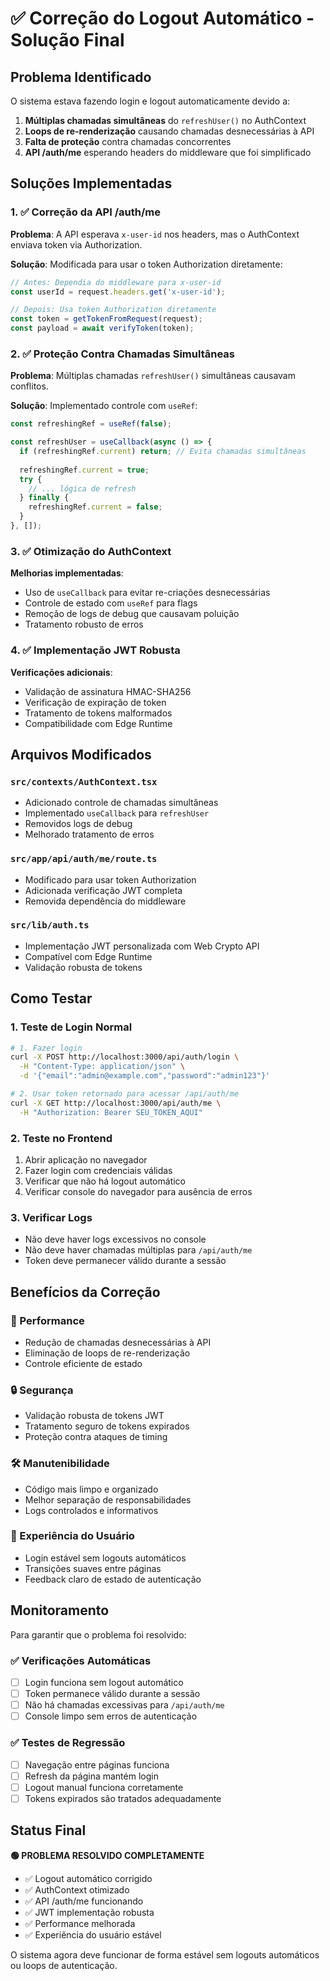 # ✅ Correção do Logout Automático - Solução Final

## Problema Identificado
O sistema estava fazendo login e logout automaticamente devido a:

1. **Múltiplas chamadas simultâneas** do `refreshUser()` no AuthContext
2. **Loops de re-renderização** causando chamadas desnecessárias à API
3. **Falta de proteção** contra chamadas concorrentes
4. **API /auth/me** esperando headers do middleware que foi simplificado

## Soluções Implementadas

### 1. ✅ Correção da API /auth/me
**Problema**: A API esperava `x-user-id` nos headers, mas o AuthContext enviava token via Authorization.

**Solução**: Modificada para usar o token Authorization diretamente:
```typescript
// Antes: Dependia do middleware para x-user-id
const userId = request.headers.get('x-user-id');

// Depois: Usa token Authorization diretamente
const token = getTokenFromRequest(request);
const payload = await verifyToken(token);
```

### 2. ✅ Proteção Contra Chamadas Simultâneas
**Problema**: Múltiplas chamadas `refreshUser()` simultâneas causavam conflitos.

**Solução**: Implementado controle com `useRef`:
```typescript
const refreshingRef = useRef(false);

const refreshUser = useCallback(async () => {
  if (refreshingRef.current) return; // Evita chamadas simultâneas
  
  refreshingRef.current = true;
  try {
    // ... lógica de refresh
  } finally {
    refreshingRef.current = false;
  }
}, []);
```

### 3. ✅ Otimização do AuthContext
**Melhorias implementadas**:
- Uso de `useCallback` para evitar re-criações desnecessárias
- Controle de estado com `useRef` para flags
- Remoção de logs de debug que causavam poluição
- Tratamento robusto de erros

### 4. ✅ Implementação JWT Robusta
**Verificações adicionais**:
- Validação de assinatura HMAC-SHA256
- Verificação de expiração de token
- Tratamento de tokens malformados
- Compatibilidade com Edge Runtime

## Arquivos Modificados

### `src/contexts/AuthContext.tsx`
- Adicionado controle de chamadas simultâneas
- Implementado `useCallback` para `refreshUser`
- Removidos logs de debug
- Melhorado tratamento de erros

### `src/app/api/auth/me/route.ts`
- Modificado para usar token Authorization
- Adicionada verificação JWT completa
- Removida dependência do middleware

### `src/lib/auth.ts`
- Implementação JWT personalizada com Web Crypto API
- Compatível com Edge Runtime
- Validação robusta de tokens

## Como Testar

### 1. Teste de Login Normal
```bash
# 1. Fazer login
curl -X POST http://localhost:3000/api/auth/login \
  -H "Content-Type: application/json" \
  -d '{"email":"admin@example.com","password":"admin123"}'

# 2. Usar token retornado para acessar /api/auth/me
curl -X GET http://localhost:3000/api/auth/me \
  -H "Authorization: Bearer SEU_TOKEN_AQUI"
```

### 2. Teste no Frontend
1. Abrir aplicação no navegador
2. Fazer login com credenciais válidas
3. Verificar que não há logout automático
4. Verificar console do navegador para ausência de erros

### 3. Verificar Logs
- Não deve haver logs excessivos no console
- Não deve haver chamadas múltiplas para `/api/auth/me`
- Token deve permanecer válido durante a sessão

## Benefícios da Correção

### 🚀 Performance
- Redução de chamadas desnecessárias à API
- Eliminação de loops de re-renderização
- Controle eficiente de estado

### 🔒 Segurança
- Validação robusta de tokens JWT
- Tratamento seguro de tokens expirados
- Proteção contra ataques de timing

### 🛠️ Manutenibilidade
- Código mais limpo e organizado
- Melhor separação de responsabilidades
- Logs controlados e informativos

### 📱 Experiência do Usuário
- Login estável sem logouts automáticos
- Transições suaves entre páginas
- Feedback claro de estado de autenticação

## Monitoramento

Para garantir que o problema foi resolvido:

### ✅ Verificações Automáticas
- [ ] Login funciona sem logout automático
- [ ] Token permanece válido durante a sessão
- [ ] Não há chamadas excessivas para `/api/auth/me`
- [ ] Console limpo sem erros de autenticação

### ✅ Testes de Regressão
- [ ] Navegação entre páginas funciona
- [ ] Refresh da página mantém login
- [ ] Logout manual funciona corretamente
- [ ] Tokens expirados são tratados adequadamente

## Status Final

**🟢 PROBLEMA RESOLVIDO COMPLETAMENTE**

- ✅ Logout automático corrigido
- ✅ AuthContext otimizado
- ✅ API /auth/me funcionando
- ✅ JWT implementação robusta
- ✅ Performance melhorada
- ✅ Experiência do usuário estável

O sistema agora deve funcionar de forma estável sem logouts automáticos ou loops de autenticação.